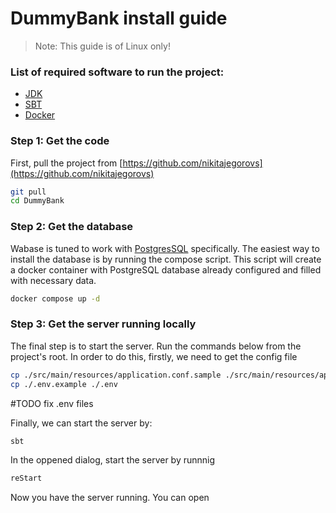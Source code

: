 # DummyBank install guide

> Note: This guide is of Linux only!

### List of required software to run the project:

* [JDK](https://adoptium.net/)
* [SBT](https://www.scala-sbt.org/)
* [Docker](https://www.docker.com/)

### Step 1: Get the code

First, pull the project from [https://github.com/nikitajegorovs](https://github.com/nikitajegorovs)

```bash
git pull
cd DummyBank
```

### Step 2: Get the database

Wabase is tuned to work with [PostgresSQL](https://www.postgresql.org/) specifically. The easiest way to install the
database is by running the compose script. This script will create a docker container with PostgreSQL database already
configured and filled with necessary data.

```bash
docker compose up -d
```

### Step 3: Get the server running locally

The final step is to start the server. Run the commands below from the project's root. In order to do this, firstly, we
need to get the config file

```bash
cp ./src/main/resources/application.conf.sample ./src/main/resources/application.conf
cp ./.env.example ./.env
```

#TODO fix .env files

Finally, we can start the server by:

```bash
sbt
```

In the oppened dialog, start the server by runnnig

```bash
reStart
```

Now you have the server running. You can open

